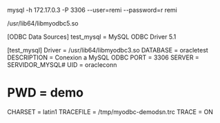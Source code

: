 mysql -h 172.17.0.3 -P 3306 --user=remi --password=r remi

/usr/lib64/libmyodbc5.so

[ODBC Data Sources]
test_mysql = MySQL ODBC Driver 5.1

[test_mysql]
Driver      = /usr/lib64/libmyodbc3.so
DATABASE    = oracletest
DESCRIPTION = Conexion a MySQL ODBC
PORT        = 3306
SERVER      = SERVIDOR_MYSQL# UID       = oracleconn
# PWD       = demo
CHARSET     = latin1
TRACEFILE   = /tmp/myodbc-demodsn.trc
TRACE       = ON

